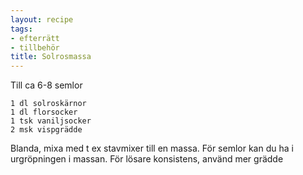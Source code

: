 ```yaml
---
layout: recipe
tags:
- efterrätt
- tillbehör
title: Solrosmassa
---
```


Till ca 6-8 semlor
```
1 dl solroskärnor
1 dl florsocker
1 tsk vaniljsocker
2 msk vispgrädde
```
Blanda, mixa med t ex stavmixer till en massa. För semlor kan du ha i
urgröpningen i massan. För lösare konsistens, använd mer grädde
